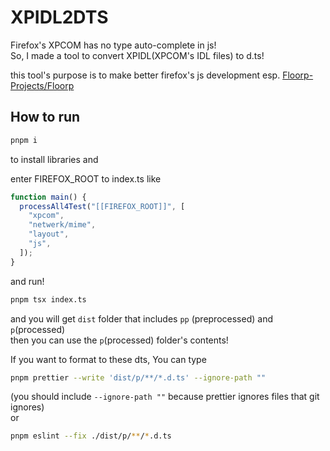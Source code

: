 # XPIDL2DTS

Firefox's XPCOM has no type auto-complete in js!  
So, I made a tool to convert XPIDL(XPCOM's IDL files) to d.ts!

this tool's purpose is to make better firefox's js development esp. [Floorp-Projects/Floorp](https://github.com/Floorp-Projects/Floorp)

## How to run

```bash
pnpm i
```
to install libraries and

enter FIREFOX_ROOT to index.ts like
```ts
function main() {
  processAll4Test("[[FIREFOX_ROOT]]", [
    "xpcom",
    "netwerk/mime",
    "layout",
    "js",
  ]);
}
```

and run!

```bash
pnpm tsx index.ts
```

and you will get `dist` folder that includes `pp` (preprocessed) and `p`(processed)  
then you can use the `p`(processed) folder's contents!

If you want to format to these dts,
You can type

```bash
pnpm prettier --write 'dist/p/**/*.d.ts' --ignore-path ""
```

(you should include `--ignore-path ""` because prettier ignores files that git ignores)  
or 

```bash
pnpm eslint --fix ./dist/p/**/*.d.ts
```

